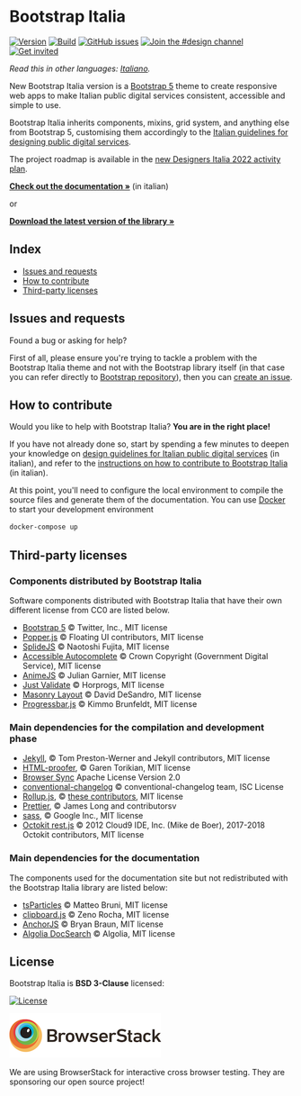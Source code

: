 # Bootstrap Italia

[![Version](https://img.shields.io/npm/v/bootstrap-italia.svg?logo=npm)](https://github.com/italia/bootstrap-italia/releases)
[![Build](https://github.com/italia/bootstrap-italia/actions/workflows/build.yml/badge.svg)](https://github.com/italia/bootstrap-italia/actions)
[![GitHub issues](https://img.shields.io/github/issues/italia/bootstrap-italia.svg)](https://github.com/italia/bootstrap-italia/issues)
[![Join the #design channel](https://img.shields.io/badge/Slack%20channel-%23design-blue.svg)](https://developersitalia.slack.com/messages/C7VPAUVB3/)
[![Get invited](https://slack.developers.italia.it/badge.svg)](https://slack.developers.italia.it/)

_Read this in other languages: [Italiano](README.md)._

New Bootstrap Italia version is a [Bootstrap 5](https://getbootstrap.com/docs/5.1/getting-started/introduction/) theme to create responsive web apps to make Italian public digital services consistent, accessible and simple to use.

Bootstrap Italia inherits components, mixins, grid system, and anything else from Bootstrap 5, customising them accordingly to the [Italian guidelines for designing public digital services](https://docs.italia.it/italia/designers-italia/design-linee-guida-docs/).

The project roadmap is available in the [new Designers Italia 2022 activity plan](https://designers.italia.it/piano-attivita/).

**[Check out the documentation »](https://italia.github.io/bootstrap-italia/)** (in italian)

or

**[Download the latest version of the library »](https://github.com/italia/bootstrap-italia/releases)**

## Index

- [Issues and requests](#issues-and-requests)
- [How to contribute](#how-to-contribute)
- [Third-party licenses](#third-party-licenses)

## Issues and requests

Found a bug or asking for help?

First of all, please ensure you're trying to tackle a problem with the Bootstrap Italia theme and not with the Bootstrap library itself (in that case you can refer directly to [Bootstrap repository](https://github.com/twbs/bootstrap)), then
you can [create an issue](https://github.com/italia/bootstrap-italia/issues).

## How to contribute

Would you like to help with Bootstrap Italia? **You are in the right place!**

If you have not already done so, start by spending a few minutes to deepen your knowledge on [design guidelines for Italian public digital services](https://docs.italia.it/italia/designers-italia/design-linee-guida-docs/) (in italian), and refer to the [instructions on how to contribute to Bootstrap Italia](https://github.com/italia/bootstrap-italia/blob/development/CONTRIBUTING.md) (in italian).

At this point, you'll need to configure the local environment to compile the source files and generate them
of the documentation. You can use [Docker](https://docs.docker.com/get-started/) to start your development environment

```sh
docker-compose up
```

## Third-party licenses

### Components distributed by Bootstrap Italia

Software components distributed with Bootstrap Italia that have their own different license from CC0 are listed below.

- [Bootstrap 5](https://getbootstrap.com) © Twitter, Inc., MIT license
- [Popper.js](https://popper.js.org) © Floating UI contributors, MIT license
- [SplideJS](https://splidejs.com) © Naotoshi Fujita, MIT license
- [Accessible Autocomplete](https://alphagov.github.io/accessible-autocomplete) © Crown Copyright (Government Digital Service), MIT license
- [AnimeJS](https://animejs.com) © Julian Garnier, MIT license
- [Just Validate](https://just-validate.dev) © Horprogs, MIT license
- [Masonry Layout](https://masonry.desandro.com) © David DeSandro, MIT license
- [Progressbar.js](https://kimmobrunfeldt.github.io/progressbar.js) © Kimmo Brunfeldt, MIT license

### Main dependencies for the compilation and development phase

- [Jekyll](https://jekyllrb.com), © Tom Preston-Werner and Jekyll contributors, MIT license
- [HTML-proofer](https://github.com/gjtorikian/html-proofer), © Garen Torikian, MIT license
- [Browser Sync](https://www.browsersync.io/) Apache License Version 2.0
- [conventional-changelog](https://github.com/conventional-changelog/conventional-changelog/) © conventional-changelog team, ISC License
- [Rollup.js](https://rollupjs.org/), © [these contributors](https://github.com/rollup/rollup/graphs/contributors), MIT license
- [Prettier](https://prettier.io/), © James Long and contributorsv
- [sass](https://github.com/sass/dart-sass), © Google Inc., MIT license
- [Octokit rest.js](https://octokit.github.io/rest.js/) © 2012 Cloud9 IDE, Inc. (Mike de Boer), 2017-2018 Octokit contributors, MIT license

### Main dependencies for the documentation

The components used for the documentation site but not redistributed with the Bootstrap Italia library are listed below:

- [tsParticles](https://particles.js.org/) © Matteo Bruni, MIT license
- [clipboard.js](https://clipboardjs.com/) © Zeno Rocha, MIT license
- [AnchorJS](https://www.bryanbraun.com/anchorjs/) © Bryan Braun, MIT license
- [Algolia DocSearch](https://docsearch.algolia.com/) © Algolia, MIT license

## License

Bootstrap Italia is **BSD 3-Clause** licensed:

[![License](https://img.shields.io/github/license/italia/bootstrap-italia.svg)](https://github.com/italia/bootstrap-italia/blob/development/LICENSE)

<a href="https://www.browserstack.com/" target="_blank"><img src="docs/assets/img/browserstack-logo.png" alt="BrowserStack logo" width="270" height="79" /></a>

We are using BrowserStack for interactive cross browser testing. They are sponsoring our open source project!
